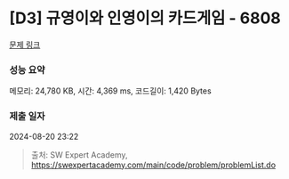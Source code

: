 # [D3] 규영이와 인영이의 카드게임 - 6808 

[문제 링크](https://swexpertacademy.com/main/code/problem/problemDetail.do?contestProbId=AWgv9va6HnkDFAW0) 

### 성능 요약

메모리: 24,780 KB, 시간: 4,369 ms, 코드길이: 1,420 Bytes

### 제출 일자

2024-08-20 23:22



> 출처: SW Expert Academy, https://swexpertacademy.com/main/code/problem/problemList.do
